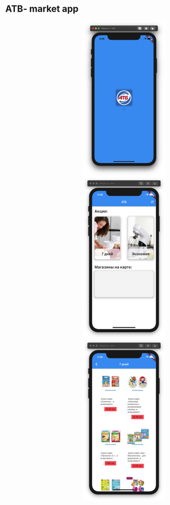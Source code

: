 # ATB- market app

<img src="/preview/1.png?raw=true" width="262" align="right">

<img src="/preview/2.png?raw=true" width="262" align="right">

<img src="/preview/3.png?raw=true" width="262" align="right">
